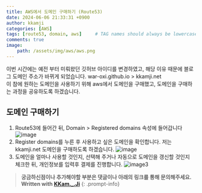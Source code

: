 ```yaml
---
title: AWS에서 도메인 구매하기 (Route53)
date: 2024-06-06 21:33:31 +0900
author: kkamji
categories: [AWS]
tags: [route53, domain, aws]     # TAG names should always be lowercase
comments: true
image:
    path: /assets/img/aws/aws.png
---
```


이번 시간에는 예전 부터 미뤄왔던 깃허브 아이디를 변경하였고, 해당 이유 때문에 블로그 도메인 주소가 바뀌게 되었습니다. war-oxi.github.io > kkamji.net  
이 참에 원하는 도메인을 사용하기 위해 aws에서 도메인을 구매했고, 도메인을 구매하는 과정을 공유하도록 하겠습니다.

## 도메인 구매하기

1. Route53에 들어간 뒤, Domain > Registered domains 속성에 들어갑니다
    ![image](https://github.com/KKamJi98/kkamji98.github.io/assets/72260110/128de451-b3d6-4dd9-8a92-d5bc5a3720fc)
2. Register domains를 누른 후 사용하고 싶은 도메인을 확인합니다. 저는 kkamji.net 도메인을 구매하도록 하겠습니다.
    ![image](https://github.com/KKamJi98/kkamji98.github.io/assets/72260110/25ce37fa-32ec-4d3a-9d04-9cf209cb9cbb)
3. 도메인을 얼마나 사용할 것인지, 선택해 주거나 자동으로 도메인을 갱신할 것인지 체크한 뒤, 개인정보를 입력후 결제를 진행합니다.
    ![image3](https://github.com/KKamJi98/kkamji98.github.io/assets/72260110/3b4b2fd8-cb26-4a78-9a98-c910962a710f)

> **궁금하신점이나 추가해야할 부분은 댓글이나 아래의 링크를 통해 문의해주세요.**  
> **Written with [KKam.\_\.Ji](https://www.instagram.com/kkam._.ji/)**
{: .prompt-info}
